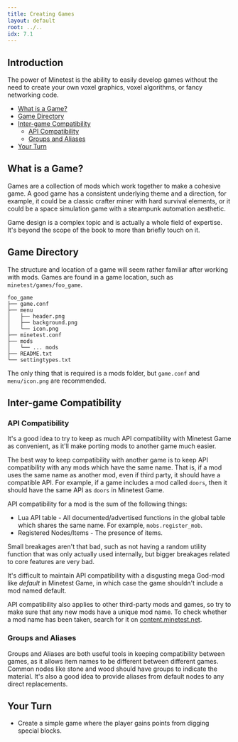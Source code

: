 ```yaml
---
title: Creating Games
layout: default
root: ../..
idx: 7.1
---
```


## Introduction <!-- omit in toc -->

The power of Minetest is the ability to easily develop games without the need
to create your own voxel graphics, voxel algorithms, or fancy networking code.

- [What is a Game?](#what-is-a-game)
- [Game Directory](#game-directory)
- [Inter-game Compatibility](#inter-game-compatibility)
	- [API Compatibility](#api-compatibility)
	- [Groups and Aliases](#groups-and-aliases)
- [Your Turn](#your-turn)

## What is a Game?

Games are a collection of mods which work together to make a cohesive game.
A good game has a consistent underlying theme and a direction, for example,
it could be a classic crafter miner with hard survival elements, or
it could be a space simulation game with a steampunk automation aesthetic.

Game design is a complex topic and is actually a whole field of expertise.
It's beyond the scope of the book to more than briefly touch on it.

## Game Directory

The structure and location of a game will seem rather familiar after working
with mods.
Games are found in a game location, such as `minetest/games/foo_game`.

	foo_game
	├── game.conf
	├── menu
	│   ├── header.png
	│   ├── background.png
	│   └── icon.png
	├── minetest.conf
	├── mods
	│   └── ... mods
	├── README.txt
	└── settingtypes.txt

The only thing that is required is a mods folder, but `game.conf` and `menu/icon.png`
are recommended.

## Inter-game Compatibility

### API Compatibility

It's a good idea to try to keep as much API compatibility with Minetest Game as
convenient, as it'll make porting mods to another game much easier.

The best way to keep compatibility with another game is to keep API compatibility
with any mods which have the same name.
That is, if a mod uses the same name as another mod, even if third party,
it should have a compatible API.
For example, if a game includes a mod called `doors`, then it should have the
same API as `doors` in Minetest Game.

API compatibility for a mod is the sum of the following things:

* Lua API table - All documented/advertised functions in the global table which shares the same name.
		For example, `mobs.register_mob`.
* Registered Nodes/Items - The presence of items.

Small breakages aren't that bad, such as not having a random utility
function that was only actually used internally, but bigger breakages
related to core features are very bad.

It's difficult to maintain API compatibility with a disgusting mega God-mod like
*default* in Minetest Game, in which case the game shouldn't include a mod named
default.

API compatibility also applies to other third-party mods and games,
so try to make sure that any new mods have a unique mod name.
To check whether a mod name has been taken, search for it on
[content.minetest.net](https://content.minetest.net/).

### Groups and Aliases

Groups and Aliases are both useful tools in keeping compatibility between games,
as it allows item names to be different between different games. Common nodes
like stone and wood should have groups to indicate the material. It's also a
good idea to provide aliases from default nodes to any direct replacements.

## Your Turn

* Create a simple game where the player gains points from digging special blocks.
